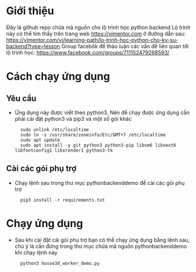 # Giới thiệu
Đây là github repo chứa mã nguồn cho lộ trình học python backend 
Lộ trình này có thể tìm thấy trên trang web https://vimentor.com ở đường dẫn sau: https://vimentor.com/vi/learning-path/lo-trinh-hoc-python-cho-ky-su-backend?type=lesson
Group facebôk để thảo luận các vấn đề liên quan tới lộ trình học: https://www.facebook.com/groups/711152479268593/

# Cách chạy ứng dụng
## Yêu cầu 
- Ứng dụng này được viết theo python3. Nên để chạy được ứng dụng cần phải cài đặt python3 và pip3 và một số gói khác

        sudo unlink /etc/localtime 
        sudo ln -s /usr/share/zoneinfo/Etc/GMT+7 /etc/localtime
        sudo apt update 
        sudo apt install -y git python3 python3-pip libsm6 libxext6 libfontconfig1 libxrender1 python3-tk
        
## Cài các gói phụ trợ 
- Chạy lệnh sau trong thư mục pythonbackenddemo để cài các gói phụ trợ 

        pip3 install -r requirements.txt
        
 # Chạy ứng dụng
- Sau khi cài đặt cái gói phụ trợ bạn có thể chạy ứng dụng bằng lênh sau, chú ý là cần đứng trong thư mục chứa mã nguồn pythonbackenddemo khi chạy lệnh này

        python3 house3d_worker_demo.py

